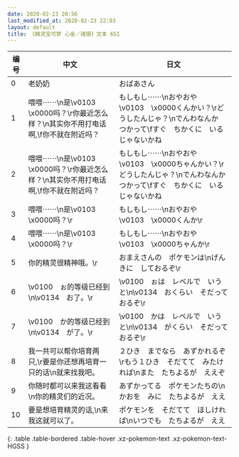 ```yaml
---
date: 2020-02-23 20:56
last_modified_at: 2020-02-23 22:03
layout: default
title: 《精灵宝可梦 心金／魂银》文本 651
---
```

| 编号 | 中文 | 日文 |
| ---- | ---- | ---- |
| 0 | 老奶奶 | おばあさん |
| 1 | 喂喂⋯⋯\n是\v0103　\x0000吗？\r你最近怎么样？\n其实你不用打电话啊,\f你不就在附近吗？ | もしもし⋯⋯\nおやおや　\v0103　\x0000くんかい？\rどうしたんじゃ？\nでんわなんか　つかって\fすぐ　ちかくに　いるじゃないかね |
| 2 | 喂喂⋯⋯\n是\v0103　\x0000吗？\r你最近怎么样？\n其实你不用打电话啊,\f你不就在附近吗？ | もしもし⋯⋯\nおやおや　\v0103　\x0000ちゃんかい？\rどうしたんじゃ？\nでんわなんか　つかって\fすぐ　ちかくに　いるじゃないかね |
| 3 | 喂喂⋯⋯\n是\v0103　\x0000吗？\r | もしもし⋯⋯\nおやおや　\v0103　\x0000くんか\r |
| 4 | 喂喂⋯⋯\n是\v0103　\x0000吗？\r | もしもし⋯⋯\nおやおや　\v0103　\x0000ちゃんか\r |
| 5 | 你的精灵很精神哦。\r | おまえさんの　ポケモンは\nげんきに　しておるぞ\r |
| 6 | \v0100　ぉ的等级已经到\n\v0134　お了。\r | \v0100　ぉは　レベルで　いうと\n\v0134　おくらい　そだって　おるぞ\r |
| 7 | \v0100　か的等级已经到\n\v0134　が了。\r | \v0100　かは　レベルで　いうと\n\v0134　がくらい　そだって　おるぞ\r |
| 8 | 我一共可以帮你培育两只,\r要是你还想再培育一只的话\n就来找我吧。 | ２ひき　までなら　あずかれるぞ\rもう１ひき　そだてて　みたければ\nまた　たちよるが　ええぞ |
| 9 | 你随时都可以来我这看看\n你的精灵们的近况。 | あずかってる　ポケモンたちの\nかおを　みに　たちよるが　ええ |
| 10 | 要是想培育精灵的话,\n来我这就可以了。 | ポケモンを　そだてて　ほしければ\nいつでも　たちよるが　ええ |
{: .table .table-bordered .table-hover .xz-pokemon-text .xz-pokemon-text-HGSS }